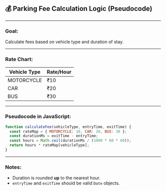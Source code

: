 ## 💰 Parking Fee Calculation Logic (Pseudocode)

---

### Goal:

Calculate fees based on vehicle type and duration of stay.

---

### Rate Chart:

| Vehicle Type | Rate/Hour |
| ------------ | --------- |
| MOTORCYCLE   | ₹10       |
| CAR          | ₹20       |
| BUS          | ₹30       |

---

### Pseudocode in JavaScript:

```js
function calculateFee(vehicleType, entryTime, exitTime) {
  const rateMap = { MOTORCYCLE: 10, CAR: 20, BUS: 30 };
  const durationMs = exitTime - entryTime;
  const hours = Math.ceil(durationMs / (1000 * 60 * 60));
  return hours * rateMap[vehicleType];
}
```

---

### Notes:

- Duration is rounded **up** to the nearest hour.
- `entryTime` and `exitTime` should be valid `Date` objects.

